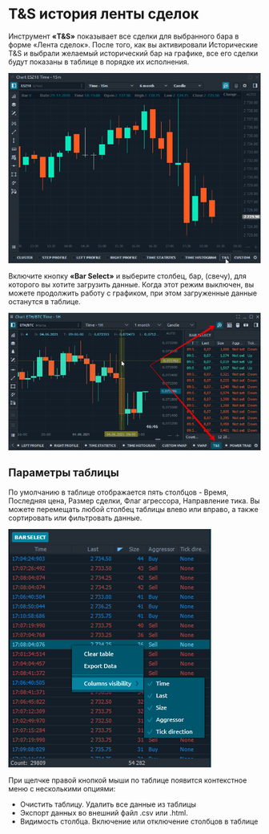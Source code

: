 # T&S история ленты сделок

Инструмент **«T&S»** показывает все сделки для выбранного бара в форме «Лента сделок». После того, как вы активировали Исторические T&S и выбрали желаемый исторический бар на графике, все его сделки будут показаны в таблице в порядке их исполнения. 

![&#x41B;&#x435;&#x43D;&#x442;&#x430; &#x441;&#x434;&#x435;&#x43B;&#x43E;&#x43A; &#x432; &#x438;&#x441;&#x442;&#x43E;&#x440;&#x438;&#x438;](../../../.gitbook/assets/historical-ts.gif)

Включите кнопку **«Bar Select»** и выберите столбец, бар, \(свечу\), для которого вы хотите загрузить данные. Когда этот режим выключен, вы можете продолжить работу с графиком, при этом загруженные данные останутся в таблице.

![](../../../.gitbook/assets/istoriya-po-baram-sdelok.png)



## Параметры таблицы

По умолчанию в таблице отображается пять столбцов - Время, Последняя цена, Размер сделки, Флаг агрессора, Направление тика. Вы можете перемещать любой столбец таблицы влево или вправо, а также сортировать или фильтровать данные.

![&#x41A;&#x43E;&#x43D;&#x442;&#x435;&#x43A;&#x441;&#x442;&#x43D;&#x43E;&#x435; &#x43C;&#x435;&#x43D;&#x44E; &#x442;&#x430;&#x431;&#x43B;&#x438;&#x446;&#x44B; T&amp;S &#x41B;&#x435;&#x43D;&#x442;&#x430; &#x441;&#x434;&#x435;&#x43B;&#x43E;&#x43A; &#x438;&#x441;&#x442;&#x43E;&#x440;&#x438;&#x438;](../../../.gitbook/assets/context-menu-historical-ts.png)

При щелчке правой кнопкой мыши по таблице появится контекстное меню с несколькими опциями:

* Очистить таблицу. Удалить все данные из таблицы
* Экспорт данных во внешний файл .csv или .html.
* Видимость столбца. Включение или отключение столбцов в таблице

